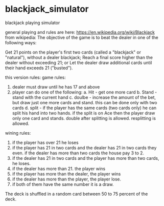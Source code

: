 # blackjack_simulator
blackjack playing simulator 

general playing and rules are here: 
https://en.wikipedia.org/wiki/Blackjack
from wikipedia: 
The objective of the game is to beat the dealer in one of the following ways:

Get 21 points on the player's first two cards (called a "blackjack" or "natural"), without a dealer blackjack;
Reach a final score higher than the dealer without exceeding 21; or
Let the dealer draw additional cards until their hand exceeds 21 ("busted").


this version rules:
game rules:
1. dealer must draw until he has 17 and above 
2. player can do one of the following:
  a. Hit - get one more card
  b. Stand - stand with the current hand 
  c. doulbe - increase the amount of the bet, but draw just one more cards and stand. this can be done only with two cards
  d. split - if the player has the same cards (two cards only) he can split his hand into two hands. if the split is on Ace then the player draw only one card and stands. double after splitting is allowed. resplitting is allowed.
  
wining rules:
1. if the player has over 21 he loses 
2. if the player has 21 in two cards and the dealer has 21 in two cards they even. if the dealer has more than two cards the house pay 3 to 2. 
3. if the dealer has 21 in two cards and the player has more than two cards, he loses. 
4. if the dealer has more than 21. the player wins 
5. if the player has more than the dealer, the player wins 
6. if the dealer has more than the player, the player lose. 
7. if both of them have the same number it is a draw.

The deck is shuffled in a random card between 50 to 75 percent of the deck. 

